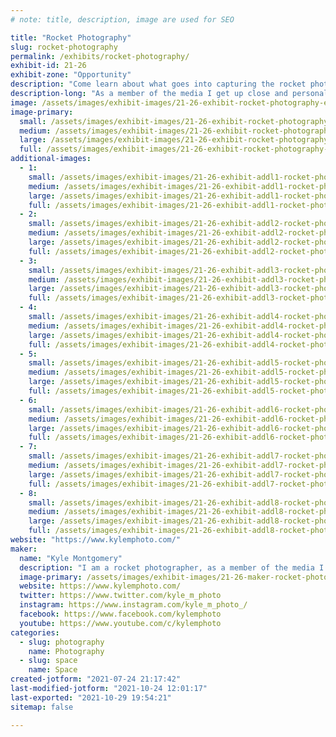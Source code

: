 ```yaml
---
# note: title, description, image are used for SEO

title: "Rocket Photography"
slug: rocket-photography
permalink: /exhibits/rocket-photography/
exhibit-id: 21-26
exhibit-zone: "Opportunity"
description: "Come learn about what goes into capturing the rocket photos that you see online."
description-long: "As a member of the media I get up close and personal to photograph rockets.  I not only photograph launches from only a few miles away I also get to leave cameras at the pad, but for remote cameras its not as simple as just pointing the camera and clicking, these they have to be setup in advance long before the rocket is supposed to launch, from weather proofing to triggering the cameras there is a lot that goes into setting a remote camera."
image: /assets/images/exhibit-images/21-26-exhibit-rocket-photography-eos-70d-2460-large.jpg
image-primary: 
  small: /assets/images/exhibit-images/21-26-exhibit-rocket-photography-eos-70d-2460-small.jpg
  medium: /assets/images/exhibit-images/21-26-exhibit-rocket-photography-eos-70d-2460-medium.jpg
  large: /assets/images/exhibit-images/21-26-exhibit-rocket-photography-eos-70d-2460-large.jpg
  full: /assets/images/exhibit-images/21-26-exhibit-rocket-photography-eos-70d-2460-full.jpg
additional-images: 
  - 1:
    small: /assets/images/exhibit-images/21-26-exhibit-addl1-rocket-photography-20210107-153819-small.jpg
    medium: /assets/images/exhibit-images/21-26-exhibit-addl1-rocket-photography-20210107-153819-medium.jpg
    large: /assets/images/exhibit-images/21-26-exhibit-addl1-rocket-photography-20210107-153819-large.jpg
    full: /assets/images/exhibit-images/21-26-exhibit-addl1-rocket-photography-20210107-153819-full.jpg
  - 2:
    small: /assets/images/exhibit-images/21-26-exhibit-addl2-rocket-photography-20210508-173753-asdasdasda-small.jpg
    medium: /assets/images/exhibit-images/21-26-exhibit-addl2-rocket-photography-20210508-173753-asdasdasda-medium.jpg
    large: /assets/images/exhibit-images/21-26-exhibit-addl2-rocket-photography-20210508-173753-asdasdasda-large.jpg
    full: /assets/images/exhibit-images/21-26-exhibit-addl2-rocket-photography-20210508-173753-asdasdasda-full.jpg
  - 3:
    small: /assets/images/exhibit-images/21-26-exhibit-addl3-rocket-photography-eos-70d-9999-72-asdasdadsa-small.jpg
    medium: /assets/images/exhibit-images/21-26-exhibit-addl3-rocket-photography-eos-70d-9999-72-asdasdadsa-medium.jpg
    large: /assets/images/exhibit-images/21-26-exhibit-addl3-rocket-photography-eos-70d-9999-72-asdasdadsa-large.jpg
    full: /assets/images/exhibit-images/21-26-exhibit-addl3-rocket-photography-eos-70d-9999-72-asdasdadsa-full.jpg
  - 4:
    small: /assets/images/exhibit-images/21-26-exhibit-addl4-rocket-photography-eos-77d-9999-1362-small.jpg
    medium: /assets/images/exhibit-images/21-26-exhibit-addl4-rocket-photography-eos-77d-9999-1362-medium.jpg
    large: /assets/images/exhibit-images/21-26-exhibit-addl4-rocket-photography-eos-77d-9999-1362-large.jpg
    full: /assets/images/exhibit-images/21-26-exhibit-addl4-rocket-photography-eos-77d-9999-1362-full.jpg
  - 5:
    small: /assets/images/exhibit-images/21-26-exhibit-addl5-rocket-photography-eos-77d-9999-30-asdadsadsad-small.jpg
    medium: /assets/images/exhibit-images/21-26-exhibit-addl5-rocket-photography-eos-77d-9999-30-asdadsadsad-medium.jpg
    large: /assets/images/exhibit-images/21-26-exhibit-addl5-rocket-photography-eos-77d-9999-30-asdadsadsad-large.jpg
    full: /assets/images/exhibit-images/21-26-exhibit-addl5-rocket-photography-eos-77d-9999-30-asdadsadsad-full.jpg
  - 6:
    small: /assets/images/exhibit-images/21-26-exhibit-addl6-rocket-photography-eos-77d-9999-69-sdas-small.jpg
    medium: /assets/images/exhibit-images/21-26-exhibit-addl6-rocket-photography-eos-77d-9999-69-sdas-medium.jpg
    large: /assets/images/exhibit-images/21-26-exhibit-addl6-rocket-photography-eos-77d-9999-69-sdas-large.jpg
    full: /assets/images/exhibit-images/21-26-exhibit-addl6-rocket-photography-eos-77d-9999-69-sdas-full.jpg
  - 7:
    small: /assets/images/exhibit-images/21-26-exhibit-addl7-rocket-photography-img-0145-small.jpg
    medium: /assets/images/exhibit-images/21-26-exhibit-addl7-rocket-photography-img-0145-medium.jpg
    large: /assets/images/exhibit-images/21-26-exhibit-addl7-rocket-photography-img-0145-large.jpg
    full: /assets/images/exhibit-images/21-26-exhibit-addl7-rocket-photography-img-0145-full.jpg
  - 8:
    small: /assets/images/exhibit-images/21-26-exhibit-addl8-rocket-photography-eos-70d-9999-146-small.jpg
    medium: /assets/images/exhibit-images/21-26-exhibit-addl8-rocket-photography-eos-70d-9999-146-medium.jpg
    large: /assets/images/exhibit-images/21-26-exhibit-addl8-rocket-photography-eos-70d-9999-146-large.jpg
    full: /assets/images/exhibit-images/21-26-exhibit-addl8-rocket-photography-eos-70d-9999-146-full.jpg
website: "https://www.kylemphoto.com/"
maker: 
  name: "Kyle Montgomery"
  description: "I am a rocket photographer, as a member of the media I get to set cameras at rocket pad and photograph launches from the press site.  I also photograph the recovery of space hardware, like boosters returns to Port Canaveral."
  image-primary: /assets/images/exhibit-images/21-26-maker-rocket-photography-dybacoxo-medium.jpg
  website: https://www.kylemphoto.com/
  twitter: https://www.twitter.com/kyle_m_photo
  instagram: https://www.instagram.com/kyle_m_photo_/
  facebook: https://www.facebook.com/kylemphoto
  youtube: https://www.youtube.com/c/kylemphoto
categories: 
  - slug: photography
    name: Photography
  - slug: space
    name: Space
created-jotform: "2021-07-24 21:17:42"
last-modified-jotform: "2021-10-24 12:01:17"
last-exported: "2021-10-29 19:54:21"
sitemap: false

---
```


